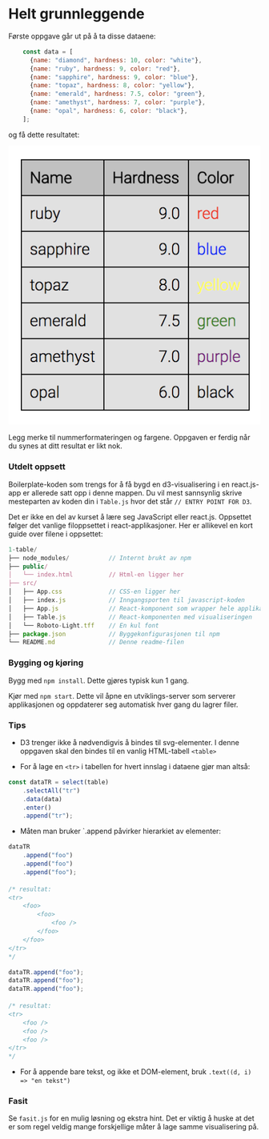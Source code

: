 # Helt grunnleggende

Første oppgave går ut på å ta disse dataene:

~~~javascript
    const data = [
      {name: "diamond", hardness: 10, color: "white"},
      {name: "ruby", hardness: 9, color: "red"},
      {name: "sapphire", hardness: 9, color: "blue"},
      {name: "topaz", hardness: 8, color: "yellow"},
      {name: "emerald", hardness: 7.5, color: "green"},
      {name: "amethyst", hardness: 7, color: "purple"},
      {name: "opal", hardness: 6, color: "black"},
    ];
~~~

og få dette resultatet:

![Resultat oppgave 1](img/1-table.png)

Legg merke til nummerformateringen og fargene. Oppgaven er ferdig når du synes at ditt resultat er likt nok.

### Utdelt oppsett

Boilerplate-koden som trengs for å få bygd en d3-visualisering i en react.js-app er allerede satt opp i denne mappen. Du vil mest sannsynlig skrive mesteparten av koden din i `Table.js` hvor det står `// ENTRY POINT FOR D3`.

Det er ikke en del av kurset å lære seg JavaScript eller react.js. Oppsettet følger det vanlige filoppsettet i react-applikasjoner. Her er allikevel en kort guide over filene i oppsettet:

```javascript
1-table/
├── node_modules/           // Internt brukt av npm
├── public/                 
│   └── index.html          // Html-en ligger her
├── src/
│   ├── App.css             // CSS-en ligger her
│   ├── index.js            // Inngangsporten til javascript-koden
│   ├── App.js              // React-komponent som wrapper hele applikasjonen
│   ├── Table.js            // React-komponenten med visualiseringen
│   └── Roboto-Light.tff    // En kul font
├── package.json            // Byggekonfigurasjonen til npm
└── README.md               // Denne readme-filen
```

### Bygging og kjøring

Bygg med `npm install`. Dette gjøres typisk kun 1 gang.

Kjør med `npm start`. Dette vil åpne en utviklings-server som serverer applikasjonen og oppdaterer seg automatisk hver gang du lagrer filer.

### Tips

* D3 trenger ikke å nødvendigvis å bindes til svg-elementer. I denne oppgaven skal den bindes til en vanlig HTML-tabell `<table>`

* For å lage en `<tr>` i tabellen for hvert innslag i dataene gjør man altså:

```javascript
const dataTR = select(table)
    .selectAll("tr")
    .data(data)
    .enter()
    .append("tr");
```

* Måten man bruker `.append påvirker hierarkiet av elementer: 

```javascript
dataTR
    .append("foo")
    .append("foo")
    .append("foo");

/* resultat: 
<tr>
    <foo>
        <foo>
            <foo />
        </foo>
    </foo>
</tr>
*/
```

```javascript
dataTR.append("foo");
dataTR.append("foo");
dataTR.append("foo");

/* resultat: 
<tr>
    <foo />
    <foo />
    <foo />
</tr>
*/
```

* For å appende bare tekst, og ikke et DOM-element, bruk `.text((d, i) => "en tekst")`

### Fasit

Se `fasit.js` for en mulig løsning og ekstra hint. Det er viktig å huske at det er som regel veldig mange forskjellige måter å lage samme visualisering på.